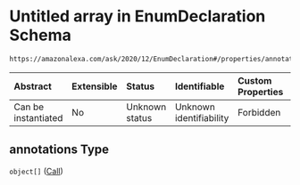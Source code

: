 # Untitled array in EnumDeclaration Schema

```txt
https://amazonalexa.com/ask/2020/12/EnumDeclaration#/properties/annotations
```



| Abstract            | Extensible | Status         | Identifiable            | Custom Properties | Additional Properties | Access Restrictions | Defined In                                                                         |
| :------------------ | :--------- | :------------- | :---------------------- | :---------------- | :-------------------- | :------------------ | :--------------------------------------------------------------------------------- |
| Can be instantiated | No         | Unknown status | Unknown identifiability | Forbidden         | Allowed               | none                | [EnumDeclaration.json*](../../schemas/EnumDeclaration.json "open original schema") |

## annotations Type

`object[]` ([Call](actiondeclaration-properties-annotations-call.md))
